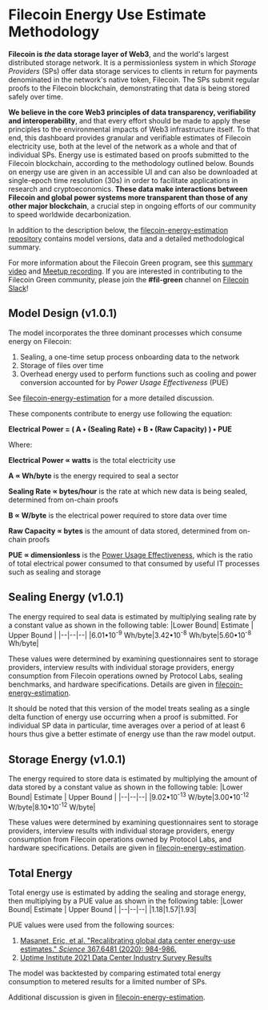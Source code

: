 # Filecoin Energy Use Estimate Methodology

**Filecoin is *the* data storage layer of Web3**, and the world's largest distributed storage network. It is a permissionless system in which *Storage Providers* (SPs) offer data storage services to clients in return for payments denominated in the network's native token, Filecoin. The SPs submit regular proofs to the Filecoin blockchain, demonstrating that data is being stored safely over time.

**We believe in the core Web3 principles of data transparency, verifiability and interoperability**, and that every effort should be made to apply these principles to the environmental impacts of Web3 infrastructure itself. To that end, this dashboard provides granular and verifiable estimates of Filecoin electricity use, both at the level of the network as a whole and that of individual SPs. Energy use is estimated based on proofs submitted to the Filecoin blockchain, according to the methodology outlined below. Bounds on energy use are given in an accessible UI and can also be downloaded at single-epoch time resolution (30s) in order to facilitate applications in research and cryptoeconomics. **These data make interactions between Filecoin and global power systems more transparent than those of any other major blockchain**, a crucial step in ongoing efforts of our community to speed worldwide decarbonization.

In addition to the description below, the [filecoin-energy-estimation repository](https://github.com/redransil/filecoin-energy-estimation) contains model versions, data and a detailed methodological summary.

For more information about the Filecoin Green program, see this [summary video](https://www.youtube.com/watch?v=mZ4fdQIv7j4) and [Meetup recording](https://www.youtube.com/watch?v=GqtXc0pFxuk&list=PL_0VrY55uV18i8gXWcuVLK3J60cetDP6E). If you are interested in contributing to the Filecoin Green community, please join the **#fil-green** channel on [Filecoin Slack](https://filecoin.io/slack)!

## Model Design (v1.0.1)

The model incorporates the three dominant processes which consume energy on Filecoin:

 1. Sealing, a one-time setup process onboarding data to the network
 2. Storage of files over time
 3. Overhead energy used to perform functions such as cooling and power conversion accounted for by *Power Usage Effectiveness* (PUE)

See [filecoin-energy-estimation](https://github.com/redransil/filecoin-energy-estimation) for a more detailed discussion.

These components contribute to energy use following the equation:

**Electrical Power = ( A • (Sealing Rate) + B • (Raw Capacity) ) • PUE**

Where:

**Electrical Power ∝ watts** is the total electricity use

**A ∝ Wh/byte** is the energy required to seal a sector

**Sealing Rate ∝ bytes/hour** is the rate at which new data is being sealed, determined from on-chain proofs

**B ∝ W/byte** is the electrical power required to store data over time

**Raw Capacity ∝ bytes** is the amount of data stored, determined from on-chain proofs

**PUE ∝ dimensionless** is the [Power Usage Effectiveness](https://en.wikipedia.org/wiki/Power_usage_effectiveness), which is the ratio of total electrical power consumed to that consumed by useful IT processes such as sealing and storage

## Sealing Energy (v1.0.1)

The energy required to seal data is estimated by multiplying sealing rate by a constant value as shown in the following table:
|Lower Bound| Estimate | Upper Bound |
|--|--|--|
|6.01•10<sup>-9</sup> Wh/byte|3.42•10<sup>-8</sup> Wh/byte|5.60•10<sup>-8</sup> Wh/byte|

These values were determined by examining questionnaires sent to storage providers, interview results with individual storage providers, energy consumption from Filecoin operations owned by Protocol Labs, sealing benchmarks, and hardware specifications. Details are given in [filecoin-energy-estimation](https://github.com/redransil/filecoin-energy-estimation).

It should be noted that this version of the model treats sealing as a single delta function of energy use occurring when a proof is submitted. For individual SP data in particular, time averages over a period of at least 6 hours thus give a better estimate of energy use than the raw model output.


## Storage Energy (v1.0.1)

The energy required to store data is estimated by multiplying the amount of data stored by a constant value as shown in the following table:
|Lower Bound| Estimate | Upper Bound |
|--|--|--|
|9.02•10<sup>-13</sup> W/byte|3.00•10<sup>-12</sup> W/byte|8.10•10<sup>-12</sup> W/byte|

These values were determined by examining questionnaires sent to storage providers, interview results with individual storage providers, energy consumption from Filecoin operations owned by Protocol Labs, and hardware specifications. Details are given in [filecoin-energy-estimation](https://github.com/redransil/filecoin-energy-estimation).

## Total Energy

Total energy use is estimated by adding the sealing and storage energy, then multiplying by a PUE value as shown in the following table:
|Lower Bound| Estimate | Upper Bound |
|--|--|--|
|1.18|1.57|1.93|

PUE values were used from the following sources:
1. [Masanet, Eric, et al. "Recalibrating global data center energy-use estimates." _Science_ 367.6481 (2020): 984-986.](https://www.science.org/doi/10.1126/science.aba3758)
2. [Uptime Institute 2021 Data Center Industry Survey Results](https://uptimeinstitute.com/2021-data-center-industry-survey-results)

The model was backtested by comparing estimated total energy consumption to metered results for a limited number of SPs.

Additional discussion is given in [filecoin-energy-estimation](https://github.com/redransil/filecoin-energy-estimation).
